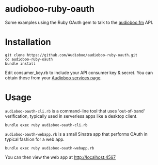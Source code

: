 audioboo-ruby-oauth
===================

Some examples using the Ruby OAuth gem to talk to the [audioboo.fm](http://audioboo.fm) API.

Installation
============

```
git clone https://github.com/Audioboo/audioboo-ruby-oauth.git
cd audioboo-ruby-oauth
bundle install
```

Edit consumer_key.rb to include your API consumer key & secret.  You can obtain these from your [Audioboo services page](http://audioboo.fm/account/services).

Usage
=====

`audioboo-oauth-cli.rb` is a command-line tool that uses 'out-of-band' verification, typically used in serverless apps like a desktop client.

```
bundle exec ruby audioboo-oauth-cli.rb
```


`audioboo-oauth-webapp.rb` is a small Sinatra app that performs OAuth in typical fashion for a web app.

```
bundle exec ruby audioboo-oauth-webapp.rb
```

You can then view the web app at [http://localhost:4567](http://localhost:4567)
